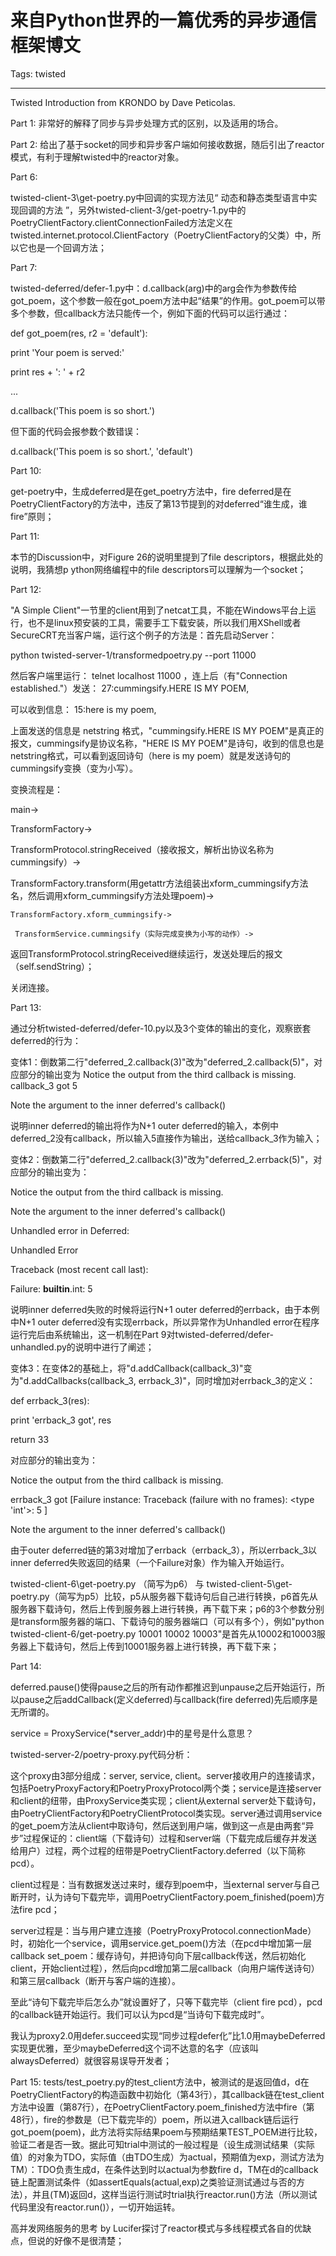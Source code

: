 # 来自Python世界的一篇优秀的异步通信框架博文
Tags: twisted

------

Twisted Introduction from KRONDO by Dave Peticolas. 

 

Part 1: 非常好的解释了同步与异步处理方式的区别，以及适用的场合。

 

Part 2: 给出了基于socket的同步和异步客户端如何接收数据，随后引出了reactor模式，有利于理解twisted中的reactor对象。

 

Part 6: 

twisted-client-3\get-poetry.py中回调的实现方法见“ 动态和静态类型语言中实现回调的方法 ”，另外twisted-client-3/get-poetry-1.py中的PoetryClientFactory.clientConnectionFailed方法定义在twisted.internet.protocol.ClientFactory（PoetryClientFactory的父类）中，所以它也是一个回调方法；

 

Part 7:

twisted-deferred/defer-1.py中：d.callback(arg)中的arg会作为参数传给got_poem，这个参数一般在got_poem方法中起“结果”的作用。got_poem可以带多个参数，但callback方法只能传一个，例如下面的代码可以运行通过：

def got_poem(res, r2 = 'default'):

 print 'Your poem is served:'

 print res + ': ' + r2

...

d.callback('This poem is so short.')

但下面的代码会报参数个数错误：

 d.callback('This poem is so short.', 'default') 

 

 Part 10: 

 get-poetry中，生成deferred是在get_poetry方法中，fire deferred是在PoetryClientFactory的方法中，违反了第13节提到的对deferred“谁生成，谁fire”原则； 

 

 Part 11: 

 本节的Discussion中，对Figure 26的说明里提到了file descriptors，根据此处的说明，我猜想p ython网络编程中的file descriptors可以理解为一个socket；

 

 Part 12: 

 "A Simple Client"一节里的client用到了netcat工具，不能在Windows平台上运行，也不是linux预安装的工具，需要手工下载安装，所以我们用XShell或者SecureCRT充当客户端，运行这个例子的方法是：首先启动Server： 
 
 python twisted-server-1/transformedpoetry.py --port 11000 
 
然后客户端里运行： telnet localhost 11000 ，连上后（有"Connection established."）发送： 27:cummingsify.HERE IS MY POEM, 

可以收到信息： 15:here is my poem, 

上面发送的信息是 netstring 格式，"cummingsify.HERE IS MY POEM"是真正的报文，cummingsify是协议名称，"HERE IS MY POEM"是诗句，收到的信息也是netstring格式，可以看到返回诗句（here is my poem）就是发送诗句的cummingsify变换（变为小写）。

 变换流程是： 

 main-> 

  TransformFactory-> 

   TransformProtocol.stringReceived（接收报文，解析出协议名称为 cummingsify）->

   TransformFactory.transform(用getattr方法组装出xform_cummingsify方法名，然后调用xform_cummingsify方法处理poem)->

    TransformFactory.xform_cummingsify->

     TransformService.cummingsify（实际完成变换为小写的动作）->

   返回TransformProtocol.stringReceived继续运行，发送处理后的报文（self.sendString）；

   关闭连接。

 

 

 

 Part 13: 

 通过分析twisted-deferred/defer-10.py以及3个变体的输出的变化，观察嵌套deferred的行为： 

 变体1：倒数第二行"deferred_2.callback(3)"改为"deferred_2.callback(5)"，对应部分的输出变为 
 Notice the output from the third callback is missing. 
callback_3 got 5

 Note the argument to the inner deferred's callback() 
 
 说明inner deferred的输出将作为N+1 outer deferred的输入，本例中 deferred_2没有callback，所以输入5直接作为输出，送给callback_3作为输入；

 

变体2：倒数第二行"deferred_2.callback(3)"改为"deferred_2.errback(5)"，对应部分的输出变为：
 
Notice the output from the third callback is missing.

Note the argument to the inner deferred's callback()

Unhandled error in Deferred:

Unhandled Error

Traceback (most recent call last):

Failure: __builtin__.int: 5
 
说明inner deferred失败的时候将运行N+1 outer deferred的errback，由于本例中N+1 outer deferred没有实现errback，所以异常作为Unhandled error在程序运行完后由系统输出，这一机制在Part 9对twisted-deferred/defer-unhandled.py的说明中进行了阐述；

 

变体3：在变体2的基础上，将"d.addCallback(callback_3)"变为"d.addCallbacks(callback_3, errback_3)"，同时增加对errback_3的定义：
 
 def errback_3(res): 

  print 'errback_3 got', res 

  return 33 
 
 对应部分的输出变为： 
 
 Notice the output from the third callback is missing. 

 errback_3 got [Failure instance: Traceback (failure with no frames): <type 'int'>: 5 ] 

 Note the argument to the inner deferred's callback() 
 
 由于outer deferred链的第3对增加了errback（errback_3），所以errback_3以inner deferred失败返回的结果（一个Failure对象）作为输入开始运行。 

 

 twisted-client-6\get-poetry.py （简写为p6） 与 twisted-client-5\get-poetry.py（简写为p5）比较，p5从服务器下载诗句后自己进行转换，p6首先从服务器下载诗句，然后上传到服务器上进行转换，再下载下来；p6的3个参数分别是transform服务器的端口、下载诗句的服务器端口（可以有多个），例如"python twisted-client-6/get-poetry.py 10001 10002 10003"是首先从10002和10003服务器上下载诗句，然后上传到10001服务器上进行转换，再下载下来；

 

 

 

Part 14: 

deferred.pause()使得pause之后的所有动作都推迟到unpause之后开始运行，所以pause之后addCallback(定义deferred)与callback(fire deferred)先后顺序是无所谓的。

 

service = ProxyService(*server_addr)中的星号是什么意思？

 

twisted-server-2/poetry-proxy.py代码分析：

这个proxy由3部分组成：server, service, client。server接收用户的连接请求，包括PoetryProxyFactory和PoetryProxyProtocol两个类；service是连接server和client的纽带，由ProxyService类实现；client从external server处下载诗句，由PoetryClientFactory和PoetryClientProtocol类实现。server通过调用service的get_poem方法从client中取诗句，然后送到用户端，做到这一点是由两套“异步”过程保证的：client端（下载诗句）过程和server端（下载完成后缓存并发送给用户）过程，两个过程的纽带是PoetryClientFactory.deferred（以下简称pcd）。

client过程是：当有数据发送过来时，缓存到poem中，当external server与自己断开时，认为诗句下载完毕，调用PoetryClientFactory.poem_finished(poem)方法fire pcd；

server过程是：当与用户建立连接（PoetryProxyProtocol.connectionMade）时，初始化一个service，调用service.get_poem()方法（在pcd中增加第一层callback set_poem：缓存诗句，并把诗句向下层callback传送，然后初始化client，开始client过程），然后向pcd增加第二层callback（向用户端传送诗句）和第三层callback（断开与客户端的连接）。

至此“诗句下载完毕后怎么办”就设置好了，只等下载完毕（client fire pcd），pcd的callback链开始运行。我们可以认为pcd是“当诗句下载完成时”。

 

我认为proxy2.0用defer.succeed实现“同步过程defer化”比1.0用maybeDeferred实现更优雅，至少maybeDeferred这个词不达意的名字（应该叫alwaysDeferred）就很容易误导开发者；

 

Part 15: 
tests/test_poetry.py的test_client方法中，被测试的是返回值d，d在PoetryClientFactory的构造函数中初始化（第43行），其callback链在test_client方法中设置（第87行），在PoetryClientFactory.poem_finished方法中fire（第48行），fire的参数是（已下载完毕的）poem，所以进入callback链后运行got_poem(poem)，此方法将实际结果poem与预期结果TEST_POEM进行比较，验证二者是否一致。据此可知trial中测试的一般过程是（设生成测试结果（实际值）的对象为TDO，实际值（由TDO生成）为actual，预期值为exp，测试方法为TM）：TDO负责生成d，在条件达到时以actual为参数fire d，TM在d的callback链上配置测试条件（如assertEquals(actual,exp)之类验证测试通过与否的方法），并且(TM)返回d，这样当运行测试时trial执行reactor.run()方法（所以测试代码里没有reactor.run()），一切开始运转。 

 
 高并发网络服务的思考 by Lucifer探讨了reactor模式与多线程模式各自的优缺点，但说的好像不是很清楚；